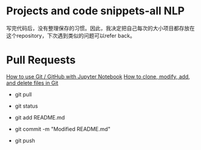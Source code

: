 # Projects and code snippets-all NLP
写完代码后，没有整理保存的习惯。因此，我决定把自己每次的大小项目都存放在这个repository，下次遇到类似的问题可以refer back。

# Pull Requests
[How to use Git / GitHub with Jupyter Notebook](https://towardsdatascience.com/how-to-use-git-github-with-jupyter-notebook-7144d6577b44)
[How to clone, modify, add, and delete files in Git](https://opensource.com/article/18/2/how-clone-modify-add-delete-git-files)
- git pull

- git status
- git add README.md
- git commit -m "Modified README.md"
- git push
